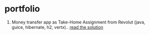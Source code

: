 # portfolio

1. Money transfer app as Take-Home Assignment from Revolut (java, guice, hibernate, h2, vertx).. [read the solution](https://github.com/vsushko/portfolio/tree/master/revolut)
